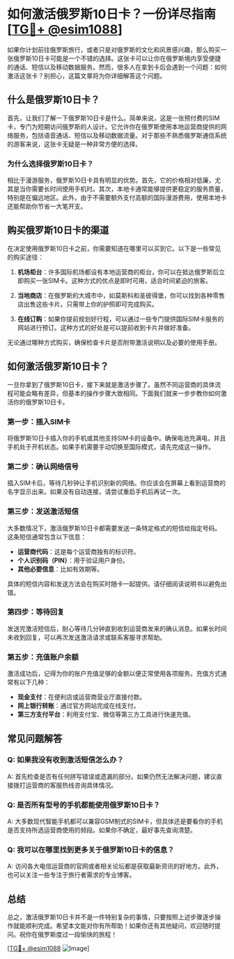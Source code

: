 # 如何激活俄罗斯10日卡？一份详尽指南[[TG💪+ @esim1088](https://t.me/s/esim1088)]

如果你计划前往俄罗斯旅行，或者只是对俄罗斯的文化和风景感兴趣，那么购买一张俄罗斯10日卡可能是一个不错的选择。这张卡可以让你在俄罗斯境内享受便捷的通话、短信以及移动数据服务。然而，很多人在拿到卡后会遇到一个问题：如何激活这张卡？别担心，这篇文章将为你详细解答这个问题。

## 什么是俄罗斯10日卡？

首先，让我们了解一下俄罗斯10日卡是什么。简单来说，这是一张预付费的SIM卡，专门为短期访问俄罗斯的人设计。它允许你在俄罗斯使用本地运营商提供的网络服务，包括语音通话、短信以及移动数据流量。对于那些不熟悉俄罗斯通信系统的游客来说，这张卡无疑是一种非常方便的选择。

### 为什么选择俄罗斯10日卡？

相比于漫游服务，俄罗斯10日卡具有明显的优势。首先，它的价格相对低廉，尤其是当你需要长时间使用手机时。其次，本地卡通常能够提供更稳定的服务质量，特别是在偏远地区。此外，由于不需要额外支付高额的国际漫游费用，使用本地卡还能帮助你节省一大笔开支。

## 购买俄罗斯10日卡的渠道

在决定使用俄罗斯10日卡之前，你需要知道在哪里可以买到它。以下是一些常见的购买途径：

1. **机场柜台**：许多国际机场都设有本地运营商的柜台，你可以在抵达俄罗斯后立即购买一张SIM卡。这种方式的优点是即时可用，适合时间紧迫的旅客。
   
2. **当地商店**：在俄罗斯的大城市中，如莫斯科和圣彼得堡，你可以找到各种零售店出售这些卡片。只需带上你的护照即可完成购买。

3. **在线订购**：如果你提前规划好行程，可以通过一些专门提供国际SIM卡服务的网站进行预订。这种方式的好处是可以提前收到卡片并做好准备。

无论通过哪种方式购买，确保检查卡片是否附带激活说明以及必要的使用手册。

## 如何激活俄罗斯10日卡？

一旦你拿到了俄罗斯10日卡，接下来就是激活步骤了。虽然不同运营商的具体流程可能会略有差异，但基本的操作步骤大致相同。下面我们就来一步步教你如何激活你的俄罗斯10日卡。

### 第一步：插入SIM卡

将俄罗斯10日卡插入你的手机或其他支持SIM卡的设备中。确保电池充满电，并且手机处于开机状态。如果手机需要手动切换至国际模式，请先完成这一操作。

### 第二步：确认网络信号

插入SIM卡后，等待几秒钟让手机识别新的网络。你应该会在屏幕上看到运营商的名字显示出来。如果没有自动连接，请尝试重启手机后再试一次。

### 第三步：发送激活短信

大多数情况下，激活俄罗斯10日卡都需要发送一条特定格式的短信给指定号码。这条短信通常包含以下信息：
- **运营商代码**：这是每个运营商独有的标识符。
- **个人识别码（PIN）**：用于验证用户身份。
- **其他必要信息**：比如有效期等。

具体的短信内容和发送方法会在购买时随卡一起提供。请仔细阅读说明书以避免出错。

### 第四步：等待回复

发送完激活短信后，耐心等待几分钟直到收到运营商发来的确认消息。如果长时间未收到回复，可以再次发送激活请求或联系客服寻求帮助。

### 第五步：充值账户余额

激活成功后，记得为你的账户充值足够的金额以便正常使用各项服务。充值方式通常有以下几种：
- **现金支付**：在便利店或运营商营业厅直接付款。
- **网上银行转账**：通过官方网站完成在线支付。
- **第三方支付平台**：利用支付宝、微信等第三方工具进行快速充值。

## 常见问题解答

### Q: 如果我没有收到激活短信怎么办？
A: 首先检查是否有任何拼写错误或遗漏的部分。如果仍然无法解决问题，建议直接拨打运营商的客服热线咨询具体情况。

### Q: 是否所有型号的手机都能使用俄罗斯10日卡？
A: 大多数现代智能手机都可以兼容GSM制式的SIM卡，但具体还是要看你的手机是否支持所选运营商使用的频段。如果你不确定，最好事先查询清楚。

### Q: 我可以在哪里找到更多关于俄罗斯10日卡的信息？
A: 访问各大电信运营商的官网或者相关论坛都是获取最新资讯的好地方。此外，也可以关注一些专注于旅行者需求的专业博客。

## 总结

总之，激活俄罗斯10日卡并不是一件特别复杂的事情，只要按照上述步骤逐步操作就能顺利完成。希望本文能对你有所帮助！如果你还有其他疑问，欢迎随时提问。祝你在俄罗斯度过一段愉快的旅程！

[[TG💪+ @esim1088](https://t.me/s/esim1088) ![Image](https://i.postimg.cc/4NQfJmqS/Snipaste-2025-05-13-00-14-12.png)]